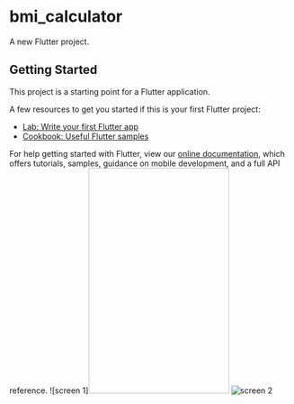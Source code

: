 # bmi_calculator

A new Flutter project.

## Getting Started

This project is a starting point for a Flutter application.

A few resources to get you started if this is your first Flutter project:

- [Lab: Write your first Flutter app](https://flutter.dev/docs/get-started/codelab)
- [Cookbook: Useful Flutter samples](https://flutter.dev/docs/cookbook)

For help getting started with Flutter, view our
[online documentation](https://flutter.dev/docs), which offers tutorials,
samples, guidance on mobile development, and a full API reference.
![screen 1]<img url= "https://user-images.githubusercontent.com/88287148/128018208-9d71141e-092a-4f73-9d71-a7bd27beadd4.png" width="250" height="400">
![screen 2](https://user-images.githubusercontent.com/88287148/128018097-b9d89a88-3bf0-4b31-857a-b1339978fc65.png)
